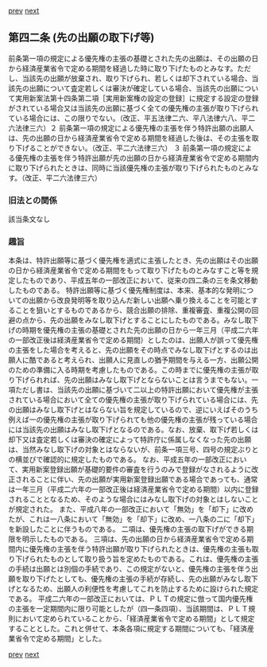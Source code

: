 [prev](/specific/markdowns/特許法/055_Mp-Ch_2-At_41.md)
[next](/specific/markdowns/特許法/057_Mp-Ch_2-At_43.md)
## 第四二条 (先の出願の取下げ等)
前条第一項の規定による優先権の主張の基礎とされた先の出願は、その出願の日から経済産業省令で定める期間を経過した時に取り下げたものとみなす。ただし、当該先の出願が放棄され、取り下げられ、若しくは却下されている場合、当該先の出願について査定若しくは審決が確定している場合、当該先の出願について実用新案法第十四条第二項［実用新案権の設定の登録］に規定する設定の登録がされている場合又は当該先の出願に基づく全ての優先権の主張が取り下げられている場合には、この限りでない。（改正、平五法律二六、平八法律六八、平二六法律三六）２ 前条第一項の規定による優先権の主張を伴う特許出願の出願人は、先の出願の日から経済産業省令で定める期間を経過した後は、その主張を取り下げることができない。（改正、平二六法律三六）
３ 前条第一項の規定による優先権の主張を伴う特許出願が先の出願の日から経済産業省令で定める期間内に取り下げられたときは、同時に当該優先権の主張が取り下げられたものとみなす。（改正、平二六法律三六）

### 旧法との関係
該当条文なし

### 趣旨
本条は、特許出願等に基づく優先権を適式に主張したとき、先の出願はその出願の日から経済産業省令で定める期間をもって取り下げたものとみなすこと等を規定したものであり、平成五年の一部改正において、従来の四二条の三を条文移動したものである。
特許出願等に基づく優先権制度は、本来、基本的な発明についての出願から改良発明等を取り込んだ新しい出願へ乗り換えることを可能とすることを狙いとするものであるから、競合出願の排除、重複審査、重複公開の回避の点から、先の出願をみなし取下げとすることにしたものである。みなし取下げの時期を優先権の主張の基礎とされた先の出願の日から一年三月（平成二六年の一部改正後は経済産業省令で定める期間）としたのは、出願人が誤って優先権の主張をした場合を考えると、先の出願をその時点でみなし取下げとするのは出願人に酷であると考えられ、出願人に見直しの猶予期間を与える一方、出願公開のための準備に入る時期を考慮したものである。この時までに優先権の主張が取り下げられれば、先の出願はみなし取下げとならないことは言うまでもない。一項ただし書は、当該先の出願に基づいて二以上の特許出願において優先権が主張されている場合において全ての優先権の主張が取り下げられている場合には、先の出願はみなし取下げとはならない旨を規定しているので、逆にいえばそのうち例えば一の優先権の主張が取り下げられても他の優先権の主張が残っている場合には当該先の出願はみなし取下げとなるのである。なお、放棄、取下げ若しくは却下又は査定若しくは審決の確定によって特許庁に係属しなくなった先の出願は、当然みなし取下げの対象とはならないが、前条一項三号、四号の規定ぶりとの横並びで確認的に規定したものである。
なお、平成五年の一部改正において、実用新案登録出願が基礎的要件の審査を行うのみで登録がなされるように改正されることに伴い、先の出願が実用新案登録出願である場合であっても、通常は一年三月（平成二六年の一部改正後は経済産業省令で定める期間）以内に登録されることとなるため、そのような場合にはみなし取下げの対象とはしないことが規定された。
また、平成八年の一部改正において「無効」を「却下」に改めたが、これは一八条において「無効」を「却下」に改め、一八条の二に「却下」を新設したことに伴うものである。
二項は、優先権の主張の取下げができる期限を明示したものである。
三項は、先の出願の日から経済産業省令で定める期間内に優先権の主張を伴う特許出願が取り下げられたときは、優先権の主張も取り下げられたものとして取り扱う旨を定めたものである。これは、優先権の主張の手続は出願とは別個の手続であり、この規定がないと、優先権の主張を伴う出願を取り下げたとしても、優先権の主張の手続が存続し、先の出願がみなし取下げとなるため、出願人の利便性を考慮してこれを防止するために設けられた規定である。
平成二六年の一部改正においては、ＰＬＴの規定に倣って国内優先権の主張を一定期間内に限り可能としたが（四一条四項）、当該期間は、ＰＬＴ規則において定められていることから、「経済産業省令で定める期間」として規定することとした。これと併せて、本条各項に規定する期間についても、「経済産業省令で定める期間」とした。

[prev](/specific/markdowns/特許法/055_Mp-Ch_2-At_41.md)
[next](/specific/markdowns/特許法/057_Mp-Ch_2-At_43.md)